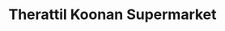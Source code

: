 ---
title: "Therattil Koonan Supermarket"
url: /thrissur/therattil-koonan-supermarket/
shop: supermarket
---